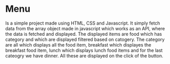 # Menu
Is a simple project made using HTML, CSS and Javascript. It simply fetch data from the array object made in javascript which works as an API, where the data is fetched and 
displayed. The displayed items are food which has category and which are displayed filtered based on catogery. The category are all which displays all the food item, breakfast 
which displayes the breakfast food item, lunch which displays lunch food  items and for the last cateogry we have dinner. All these are displayed on the click of the button.
